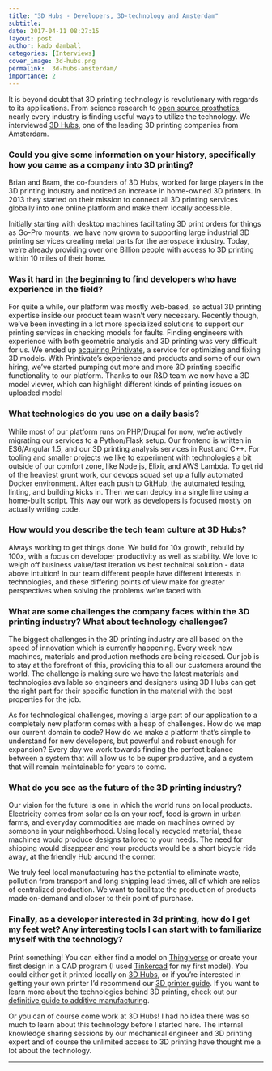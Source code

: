 ```yaml
---
title: "3D Hubs - Developers, 3D-technology and Amsterdam"
subtitle:
date: 2017-04-11 08:27:15
layout: post
author: kado_damball
categories: [Interviews]
cover_image: 3d-hubs.png
permalink:  3d-hubs-amsterdam/
importance: 2
---
```


It is beyond doubt that 3D printing technology is revolutionary with regards to its applications. From science research to [open source prosthetics](https://ultimaker.com/en/stories/17028-meet-luke-and-his-3D-printed-e-nable-hand), nearly every industry is finding useful ways to utilize the technology. We interviewed [3D Hubs](https://www.3dhubs.com/), one of the leading 3D printing companies from Amsterdam.

<!--more--> 

### Could you give some information on your history, specifically how you came as a company into 3D printing?

Brian and Bram, the co-founders of 3D Hubs, worked for large players in the 3D printing industry and noticed an increase in home-owned 3D printers. In 2013 they started on their mission to connect all 3D printing services globally into one online platform and make them locally accessible. 

Initially starting with desktop machines facilitating 3D print orders for things as Go-Pro mounts, we have now grown to supporting large industrial 3D printing services creating metal parts for the aerospace industry. Today, we’re already providing over one Billion people with access to 3D printing within 10 miles of their home.

### Was it hard in the beginning to find developers who have experience in the field?

For quite a while, our platform was mostly web-based, so actual 3D printing expertise inside our product team wasn’t very necessary. Recently though, we’ve been investing in a lot more specialized solutions to support our printing services in checking models for faults. Finding engineers with experience with both geometric analysis and 3D printing was very difficult for us. We ended up [acquiring Printivate](https://www.3dhubs.com/press/3d-hubs-acquires-printivate), a service for optimizing and fixing 3D models. With Printivate’s experience and products and some of our own hiring, we’ve started pumping out more and more 3D printing specific functionality to our platform. Thanks to our R&D team we now have a 3D model viewer, which can highlight different kinds of printing issues on uploaded model

### What technologies do you use on a daily basis?

While most of our platform runs on PHP/Drupal for now, we’re actively migrating our services to a Python/Flask setup. Our frontend is written in ES6/Angular 1.5, and our 3D printing analysis services in Rust and C++. For tooling and smaller projects we like to experiment with technologies a bit outside of our comfort zone, like Node.js, Elixir, and AWS Lambda.
To get rid of the heaviest grunt work, our devops squad set up a fully automated Docker environment. After each push to GitHub, the automated testing, linting, and building kicks in. Then we can deploy in a single line using a home-built script. This way our work as developers is focused mostly on actually writing code.

### How would you describe the tech team culture at 3D Hubs?
Always working to get things done. We build for 10x growth, rebuild by 100x, with a focus on developer productivity as well as stability. We love to weigh off business value/fast iteration vs best technical solution - data above intuition! In our team different people have different interests in technologies, and these differing points of view make for greater perspectives when solving the problems we’re faced with.

### What are some challenges the company faces within the 3D printing industry? What about technology challenges?

The biggest challenges in the 3D printing industry are all based on the speed of innovation which is currently happening. Every week new machines, materials and production methods are being released. Our job is to stay at the forefront of this, providing this to all our customers around the world. The challenge is making sure we have the latest materials and technologies available so engineers and designers using 3D Hubs can get the right part for their specific function in the material with the best properties for the job.

As for technological challenges, moving a large part of our application to a completely new platform comes with a heap of challenges. How do we map our current domain to code? How do we make a platform that’s simple to understand for new developers, but powerful and robust enough for expansion? Every day we work towards finding the perfect balance between a system that will allow us to be super productive, and a system that will remain maintainable for years to come.

### What do you see as the future of the 3D printing industry?

Our vision for the future is one in which the world runs on local products. Electricity comes from solar cells on your roof, food is grown in urban farms, and everyday commodities are made on machines owned by someone in your neighborhood. Using locally recycled material, these machines would produce designs tailored to your needs. The need for shipping would disappear and your products would be a short bicycle ride away, at the friendly Hub around the corner.

We truly feel local manufacturing has the potential to eliminate waste, pollution from transport and long shipping lead times, all of which are relics of centralized production. We want to facilitate the production of products made on-demand and closer to their point of purchase.

### Finally, as a developer interested in 3d printing, how do I get my feet wet? Any interesting tools I can start with to familiarize myself with the technology?
Print something! You can either find a model on [Thingiverse](https://www.thingiverse.com/) or create your first design in a CAD program (I used [Tinkercad](https://www.tinkercad.com/) for my first model). You could either get it printed locally on [3D Hubs](https://www.3dhubs.com/3dprint ), or if you’re interested in getting your own printer I’d recommend our [3D printer guide](https://www.3dhubs.com/best-3d-printer-guide). If you want to learn more about the technologies behind 3D printing, check out our [definitive guide to additive manufacturing](https://www.3dhubs.com/what-is-3d-printing).

Or you can of course come work at 3D Hubs! I had no idea there was so much to learn about this technology before I started here. The internal knowledge sharing sessions by our mechanical engineer and 3D printing expert and of course the unlimited access to 3D printing have thought me a lot about the technology.

* * *

